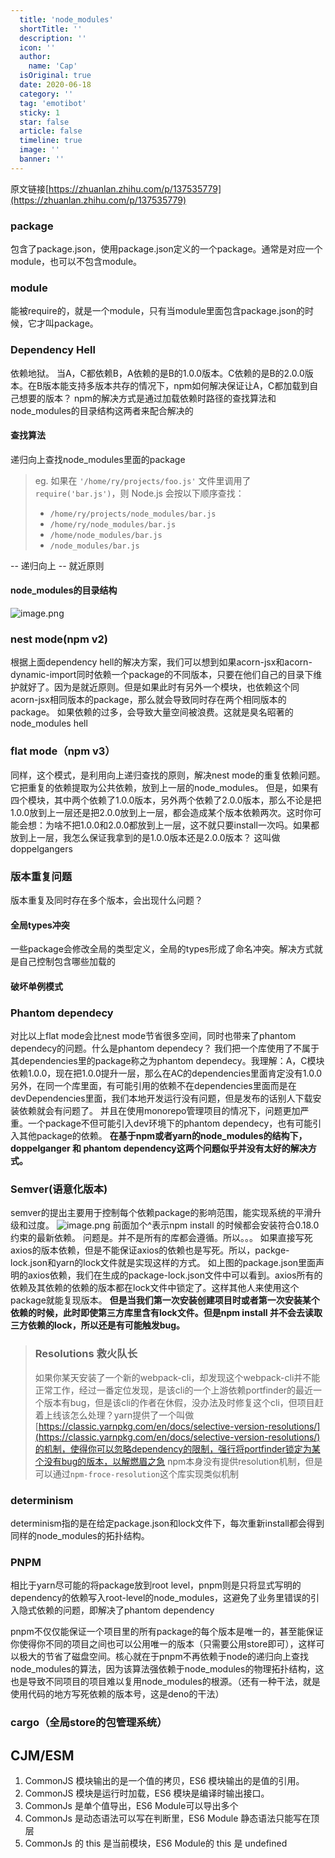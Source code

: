 ```yaml
---
  title: 'node_modules'
  shortTitle: ''
  description: ''
  icon: ''
  author:
    name: 'Cap'
  isOriginal: true
  date: 2020-06-18
  category: ''
  tag: 'emotibot'
  sticky: 1
  star: false
  article: false
  timeline: true
  image: ''
  banner: ''
---
```


  
原文链接[https://zhuanlan.zhihu.com/p/137535779](https://zhuanlan.zhihu.com/p/137535779)
### package
包含了package.json，使用package.json定义的一个package。通常是对应一个module，也可以不包含module。
### module
能被require的，就是一个module，只有当module里面包含package.json的时候，它才叫package。

### Dependency Hell
依赖地狱。
当A，C都依赖B，A依赖的是B的1.0.0版本。C依赖的是B的2.0.0版本。在B版本能支持多版本共存的情况下，npm如何解决保证让A，C都加载到自己想要的版本？
npm的解决方式是通过加载依赖时路径的查找算法和node_modules的目录结构这两者来配合解决的
#### 查找算法
递归向上查找node_modules里面的package
> eg.
> 如果在 `'/home/ry/projects/foo.js'` 文件里调用了 `require('bar.js')`，则 Node.js 会按以下顺序查找：
> - `/home/ry/projects/node_modules/bar.js`
> - `/home/ry/node_modules/bar.js`
> - `/home/node_modules/bar.js`
> - `/node_modules/bar.js`

-- 递归向上
-- 就近原则
#### node_modules的目录结构
![image.png](https://cdn.nlark.com/yuque/0/2020/png/297368/1589538479785-9b9033a3-d0b6-40bb-95d7-bf9cdcbf86c5.png#height=310&id=z1aGJ&name=image.png&originHeight=982&originWidth=460&originalType=binary&ratio=1&rotation=0&showTitle=false&size=66172&status=done&style=none&title=&width=145)

### nest mode(npm v2)
根据上面dependency hell的解决方案，我们可以想到如果acorn-jsx和acorn-dynamic-import同时依赖一个package的不同版本，只要在他们自己的目录下维护就好了。因为是就近原则。但是如果此时有另外一个模块，也依赖这个同acorn-jsx相同版本的package，那么就会导致同时存在两个相同版本的package。
如果依赖的过多，会导致大量空间被浪费。这就是臭名昭著的node_modules hell

### flat mode（npm v3）
同样，这个模式，是利用向上递归查找的原则，解决nest mode的重复依赖问题。它把重复的依赖提取为公共依赖，放到上一层的node_modules。
但是，如果有四个模块，其中两个依赖了1.0.0版本，另外两个依赖了2.0.0版本，那么不论是把1.0.0放到上一层还是把2.0.0放到上一层，都会造成某个版本依赖两次。这时你可能会想：为啥不把1.0.0和2.0.0都放到上一层，这不就只要install一次吗。如果都放到上一层，我怎么保证我拿到的是1.0.0版本还是2.0.0版本？ 这叫做doppelgangers
### 版本重复问题
版本重复及同时存在多个版本，会出现什么问题？
#### 全局types冲突
一些package会修改全局的类型定义，全局的types形成了命名冲突。解决方式就是自己控制包含哪些加载的
#### 破坏单例模式

### Phantom dependecy
对比以上flat mode会比nest mode节省很多空间，同时也带来了phantom dependecy的问题。什么是phantom dependecy？
我们把一个库使用了不属于其dependencies里的package称之为phantom dependecy。我理解：A，C模块依赖1.0.0，现在把1.0.0提升一层，那么在AC的dependencies里面肯定没有1.0.0
另外，在同一个库里面，有可能引用的依赖不在dependencies里面而是在devDependencies里面，我们本地开发运行没有问题，但是发布的话别人下载安装依赖就会有问题了。
并且在使用monorepo管理项目的情况下，问题更加严重。一个package不但可能引入dev环境下的phantom dependecy，也有可能引入其他package的依赖。
**在基于npm或者yarn的node_modules的结构下，doppelganger 和 phantom dependency这两个问题似乎并没有太好的解决方式。**

### Semver(语意化版本)
semver的提出主要用于控制每个依赖package的影响范围，能实现系统的平滑升级和过度。
![image.png](https://cdn.nlark.com/yuque/0/2020/png/297368/1589783983490-06c804e9-d48f-485c-a09f-45500df54c76.png#height=80&id=PFxRL&name=image.png&originHeight=80&originWidth=388&originalType=binary&ratio=1&rotation=0&showTitle=false&size=7724&status=done&style=none&title=&width=388)
前面加个^表示npm install 的时候都会安装符合0.18.0约束的最新依赖。
问题是。并不是所有的库都会遵循。所以。。。
如果直接写死axios的版本依赖，但是不能保证axios的依赖也是写死。所以，packge-lock.json和yarn的lock文件就是实现这样的方式。
如上图的package.json里面声明的axios依赖，我们在生成的package-lock.json文件中可以看到。axios所有的依赖及其依赖的依赖的版本都在lock文件中锁定了。这样其他人来使用这个package就能复现版本。
**但是当我们第一次安装创建项目时或者第一次安装某个依赖的时候，此时即使第三方库里含有lock文件。但是npm install 并不会去读取三方依赖的lock，所以还是有可能触发bug。**
> ### Resolutions 救火队长
> 如果你某天安装了一个新的webpack-cli，却发现这个webpack-cli并不能正常工作，经过一番定位发现，是该cli的一个上游依赖portfinder的最近一个版本有bug，但是该cli的作者在休假，没办法及时修复这个cli，但项目赶着上线该怎么处理？yarn提供了一个叫做[https://classic.yarnpkg.com/en/docs/selective-version-resolutions/](https://classic.yarnpkg.com/en/docs/selective-version-resolutions/)的机制，使得你可以忽略dependency的限制，强行将portfinder锁定为某个没有bug的版本，以解燃眉之急
> npm本身没有提供resolution机制，但是可以通过`npm-froce-resolution`这个库实现类似机制


### determinism
determinism指的是在给定package.json和lock文件下，每次重新install都会得到同样的node_modules的拓扑结构。

### PNPM
相比于yarn尽可能的将package放到root level，pnpm则是只将显式写明的dependency的依赖写入root-level的node_modules，这避免了业务里错误的引入隐式依赖的问题，即解决了phantom dependency

pnpm不仅仅能保证一个项目里的所有package的每个版本是唯一的，甚至能保证你使得你不同的项目之间也可以公用唯一的版本（只需要公用store即可），这样可以极大的节省了磁盘空间。核心就在于pnpm不再依赖于node的递归向上查找node_modules的算法，因为该算法强依赖于node_modules的物理拓扑结构，这也是导致不同项目的项目难以复用node_modules的根源。（还有一种干法，就是使用代码的地方写死依赖的版本号，这是deno的干法）

### cargo（全局store的包管理系统）

## CJM/ESM

1. CommonJS 模块输出的是一个值的拷贝，ES6 模块输出的是值的引用。
2. CommonJS 模块是运行时加载，ES6 模块是编译时输出接口。
3. CommonJs 是单个值导出，ES6 Module可以导出多个
4. CommonJs 是动态语法可以写在判断里，ES6 Module 静态语法只能写在顶层
5. CommonJs 的 this 是当前模块，ES6 Module的 this 是 undefined



